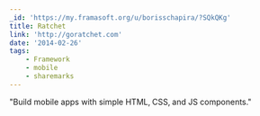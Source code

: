 ```yaml
---
_id: 'https://my.framasoft.org/u/borisschapira/?SQkQKg'
title: Ratchet
link: 'http://goratchet.com'
date: '2014-02-26'
tags:
    - Framework
    - mobile
    - sharemarks
---
```


<div class="markdown"><p>&quot;Build mobile apps with simple HTML‚ CSS‚ and JS components.&quot;
</p></div>
